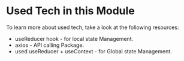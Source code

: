 # Used Tech in this Module

To learn more about used tech, take a look at the following resources:

- useReducer hook - for local state Management.
- axios - API calling Package.
- used useReducer + useContext - for Global state Management.
